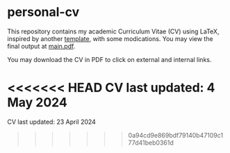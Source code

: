 # personal-cv

This repository contains my academic Curriculum Vitae (CV) using LaTeX, inspired by another [template](https://github.com/arasgungore/arasgungore-CV), with some modications.
You may view the final output at [main.pdf](https://github.com/Shahril-Iskandar/personal-cv/blob/main/main.pdf).

You may download the CV in PDF to click on external and internal links. 

<<<<<<< HEAD
CV last updated: 4 May 2024
=======
CV last updated: 23 April 2024
>>>>>>> 0a94cd9e869bdf79140b47109c177d41beb0361d
